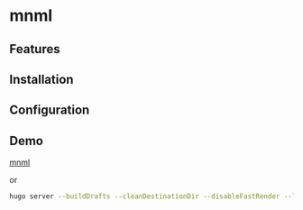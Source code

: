 # mnml

## Features

## Installation

## Configuration

## Demo

[mnml](https://2b3d4f.github.io/mnml)

or

```bash
hugo server --buildDrafts --cleanDestinationDir --disableFastRender --logLevel info -N --contentDir ./example/content --config ./example/hugo.toml
```
